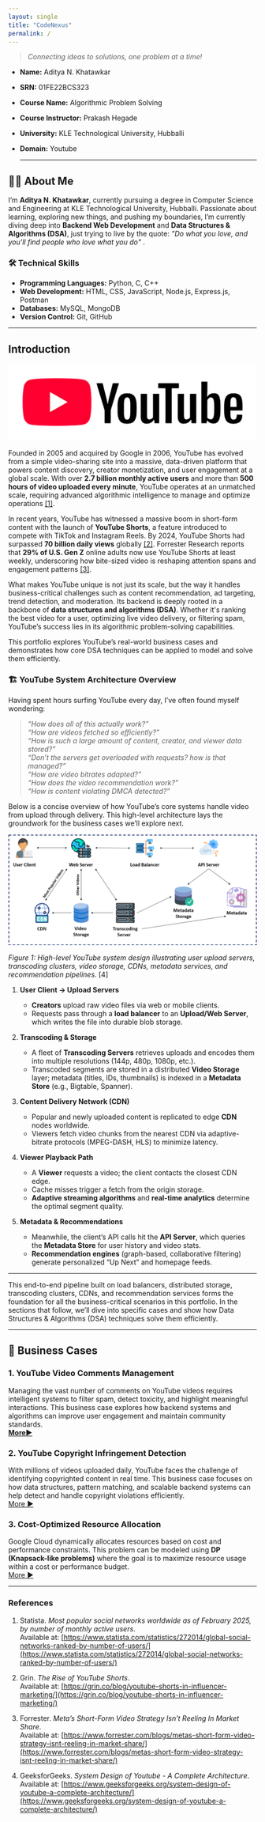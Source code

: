 ```yaml
---
layout: single
title: "CodeNexus"
permalink: /
---
```


> *Connecting ideas to solutions, one problem at a time!*

<a name="details"></a> 
- **Name:** Aditya N. Khatawkar  
- **SRN:** 01FE22BCS323  
- **Course Name:** Algorithmic Problem Solving   
- **Course Instructor:** Prakash Hegade
- **University:** KLE Technological University, Hubballi
- **Domain:** Youtube

  ---

<a name="about"></a>
## 👨‍💻 About Me
I’m **Aditya N. Khatawkar**, currently pursuing a degree in Computer Science and Engineering at KLE Technological University, Hubballi. Passionate about learning, exploring new things, and pushing my boundaries, I’m currently diving deep into **Backend Web Development** and **Data Structures & Algorithms (DSA)**, just trying to live by the quote:
*"Do what you love, and you'll find people who love what you do"* .



### 🛠️ Technical Skills

- **Programming Languages:** Python, C, C++
- **Web Development:** HTML, CSS, JavaScript, Node.js, Express.js, Postman  
- **Databases:** MySQL, MongoDB  
- **Version Control:** Git, GitHub  

---

<a name="introduction"></a>
## Introduction
![Google Logo](/assets/images/youtube_logo.png)

<div class="justified">
  <p>
    Founded in 2005 and acquired by Google in 2006, YouTube has evolved from a simple video-sharing site into a massive, data-driven platform that powers content discovery, creator monetization, and user engagement at a global scale. With over <strong>2.7 billion monthly active users</strong> and more than <strong>500 hours of video uploaded every minute</strong>, YouTube operates at an unmatched scale, requiring advanced algorithmic intelligence to manage and optimize operations <a href="#ref1">[1]</a>.
  </p>

  <p>
    In recent years, YouTube has witnessed a massive boom in short-form content with the launch of <strong>YouTube Shorts</strong>, a feature introduced to compete with TikTok and Instagram Reels. By 2024, YouTube Shorts had surpassed <strong>70 billion daily views</strong> globally <a href="#ref2">[2]</a>. Forrester Research reports that <strong>29% of U.S. Gen Z</strong> online adults now use YouTube Shorts at least weekly, underscoring how bite-sized video is reshaping attention spans and engagement patterns <a href="#ref3">[3]</a>.
  </p>

  <p>
    What makes YouTube unique is not just its scale, but the way it handles business-critical challenges such as content recommendation, ad targeting, trend detection, and moderation. Its backend is deeply rooted in a backbone of <strong>data structures and algorithms (DSA)</strong>. Whether it's ranking the best video for a user, optimizing live video delivery, or filtering spam, YouTube’s success lies in its algorithmic problem-solving capabilities.
  </p>

  <p>
    This portfolio explores YouTube’s real-world business cases and demonstrates how core DSA techniques can be applied to model and solve them efficiently.
  </p>
</div>




### 🏗️ YouTube System Architecture Overview
Having spent hours surfing YouTube every day, I’ve often found myself wondering:
><em>“How does all of this actually work?”</em><br>
><em>“How are videos fetched so efficiently?”</em><br>
><em>“How is such a large amount of content, creator, and viewer data stored?”</em><br>
><em>“Don’t the servers get overloaded with requests? how is that managed?”</em><br>
><em>“How are video bitrates adapted?”</em><br>
><em>“How does the video recommendation work?”</em><br>
><em>“How is content violating DMCA detected?”</em><br>

Below is a concise overview of how YouTube’s core systems handle video from upload through delivery. This high-level architecture lays the groundwork for the business cases we’ll explore next.

![YouTube System Design Architecture](/assets/images/youtube_system_design.png)

*Figure 1: High-level YouTube system design illustrating user upload servers, transcoding clusters, video storage, CDNs, metadata services, and recommendation pipelines.* [4]

1. **User Client → Upload Servers**  
   - **Creators** upload raw video files via web or mobile clients.  
   - Requests pass through a **load balancer** to an **Upload/Web Server**, which writes the file into durable blob storage.

2. **Transcoding & Storage**  
   - A fleet of **Transcoding Servers** retrieves uploads and encodes them into multiple resolutions (144p, 480p, 1080p, etc.).  
   - Transcoded segments are stored in a distributed **Video Storage** layer; metadata (titles, IDs, thumbnails) is indexed in a **Metadata Store** (e.g., Bigtable, Spanner).

3. **Content Delivery Network (CDN)**  
   - Popular and newly uploaded content is replicated to edge **CDN** nodes worldwide.  
   - Viewers fetch video chunks from the nearest CDN via adaptive-bitrate protocols (MPEG-DASH, HLS) to minimize latency.

4. **Viewer Playback Path**  
   - A **Viewer** requests a video; the client contacts the closest CDN edge.  
   - Cache misses trigger a fetch from the origin storage.  
   - **Adaptive streaming algorithms** and **real-time analytics** determine the optimal segment quality.

5. **Metadata & Recommendations**  
   - Meanwhile, the client’s API calls hit the **API Server**, which queries the **Metadata Store** for user history and video stats.  
   - **Recommendation engines** (graph-based, collaborative filtering) generate personalized “Up Next” and homepage feeds.

---

This end-to-end pipeline built on load balancers, distributed storage, transcoding clusters, CDNs, and recommendation services forms the foundation for all the business-critical scenarios in this portfolio. In the sections that follow, we’ll dive into specific cases and show how Data Structures & Algorithms (DSA) techniques solve them efficiently.

---

<a name="cases"></a>
## 💼 Business Cases

### 1. YouTube Video Comments Management

Managing the vast number of comments on YouTube videos requires intelligent systems to filter spam, detect toxicity, and highlight meaningful interactions. This business case explores how backend systems and algorithms can improve user engagement and maintain community standards.  
[**More▶️**](./01.md)

### 2. YouTube Copyright Infringement Detection

With millions of videos uploaded daily, YouTube faces the challenge of identifying copyrighted content in real time. This business case focuses on how data structures, pattern matching, and scalable backend systems can help detect and handle copyright violations efficiently.  
<a href="./01.html" class="button">More ▶️</a>

### 3. Cost-Optimized Resource Allocation

Google Cloud dynamically allocates resources based on cost and performance constraints. This problem can be modeled using **DP (Knapsack-like problems)** where the goal is to maximize resource usage within a cost or performance budget.  
<a href="/cases/resource-allocation/" class="button">More ▶️</a>

---

<a name="references"></a>
### References

1. Statista. *Most popular social networks worldwide as of February 2025, by number of monthly active users*.  
   Available at: [https://www.statista.com/statistics/272014/global-social-networks-ranked-by-number-of-users/](https://www.statista.com/statistics/272014/global-social-networks-ranked-by-number-of-users/)

2. Grin. *The Rise of YouTube Shorts*.  
   Available at: [https://grin.co/blog/youtube-shorts-in-influencer-marketing/](https://grin.co/blog/youtube-shorts-in-influencer-marketing/)

3. Forrester. *Meta’s Short-Form Video Strategy Isn’t Reeling In Market Share*.  
   Available at: [https://www.forrester.com/blogs/metas-short-form-video-strategy-isnt-reeling-in-market-share/](https://www.forrester.com/blogs/metas-short-form-video-strategy-isnt-reeling-in-market-share/)

4. GeeksforGeeks. *System Design of Youtube - A Complete Architecture*.
   Available at: [https://www.geeksforgeeks.org/system-design-of-youtube-a-complete-architecture/](https://www.geeksforgeeks.org/system-design-of-youtube-a-complete-architecture/)



